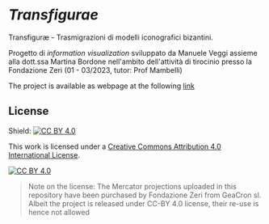 # <i>Transfigurae</i>

Transfiguræ - Trasmigrazioni di modelli iconografici bizantini.

Progetto di <i>information visualization</i> sviluppato da Manuele Veggi assieme alla dott.ssa Martina Bordone nell'ambito dell'attività di tirocinio presso la Fondazione Zeri (01 - 03/2023, tutor: Prof Mambelli)

The project is available as webpage at the following [link](https://fondazerimv.github.io/transfigurae/)


## License

Shield: [![CC BY 4.0][cc-by-shield]][cc-by]

This work is licensed under a
[Creative Commons Attribution 4.0 International License][cc-by].

[![CC BY 4.0][cc-by-image]][cc-by]

[cc-by]: http://creativecommons.org/licenses/by/4.0/
[cc-by-image]: https://i.creativecommons.org/l/by/4.0/88x31.png
[cc-by-shield]: https://img.shields.io/badge/License-CC%20BY%204.0-lightgrey.svg


> Note on the license: The Mercator projections uploaded in this repository have been purchased by Fondazione Zeri from GeaCron sl. Albeit the project is released under CC-BY 4.0 license, their re-use is hence not allowed
